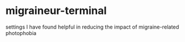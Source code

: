 # migraineur-terminal
settings I have found helpful in reducing the impact of migraine-related photophobia
